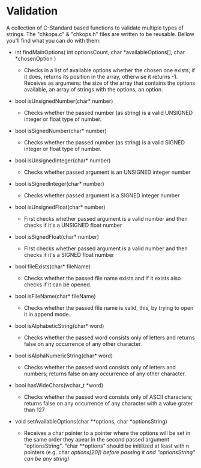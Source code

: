 # Validation
A collection of C-Standard based functions to validate multiple types of strings. The "chkops.c" & "chkops.h" files are written to be reusable.
Bellow you'll find what you can do with them:

*	int findMainOptions( int optionsCount, char *availableOptions[], char *chosenOption )
	*	Checks in a list of available options whether the chosen one exists; if it does, returns its position in the array, otherwise it returns -1. Receives as argumens: the size of the array that contains the options available, an array of strings with the options, an option.

*	bool isUnsignedNumber(char* number)
	*	Checks whether the passed number (as string) is a valid UNSIGNED integer or float type of number.
*	bool isSignedNumber(char* number)
	*	Checks whether the passed number (as string) is a valid SIGNED integer or float type of number.
*	bool isUnsignedInteger(char* number)
	*	Checks whether passed argument is an UNSIGNED integer number
*	bool isSignedInteger(char* number)
	*	Checks whether passed argument is a SIGNED integer number
*	bool isUnsignedFloat(char* number)
	*	First checks whether passed argument is a valid number and then checks if it's a UNSIGNED float number
*	bool isSignedFloat(char* number)
	*	First checks whether passed argument is a valid number and then checks if it's a SIGNED float number
*	bool fileExists(char* fileName)
	*	Checks whether the passed file name exists and if it exists also checks if it can be opened.
*	bool isFileName(char* fileName)
	*	Checks whether the passed file name is valid, this, by trying to open it in append mode.
*	bool isAlphabeticString(char* word)
	*	Checks whether the passed word consists only of letters and returns false on any occurrence of any other character. 
*	bool isAlphaNumericString(char* word)
	*	Checks whether the passed word consists only of letters and numbers; returns false on any occurrence of any other character. 

*	bool hasWideChars(wchar_t *word)
	*	Checks whether the passed word consists only of ASCII characters; returns false on any occurrence of any character with a value grater than 127

*	void setAvailableOptions(char **options, char *optionsString)
	*	Receives a char pointer to a pointer where the options will be set in the same order they apear in the second passed argument "optionsString".
"char **options" should be initilized at least with n pointers (e.g. char *options[20]) before passing it and "optionsString" can be any string*/


